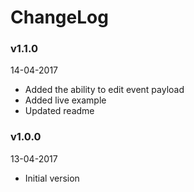 # ChangeLog

### v1.1.0
14-04-2017

* Added the ability to edit event payload
* Added live example
* Updated readme

### v1.0.0
13-04-2017

* Initial version
